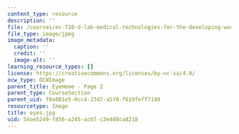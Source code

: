 ```yaml
---
content_type: resource
description: ''
file: /courses/ec-710-d-lab-medical-technologies-for-the-developing-world-spring-2010/54ae5249f856a245ac67c3e480ca8218_eyes.jpg
file_type: image/jpeg
image_metadata:
  caption: ''
  credit: ''
  image-alt: ''
learning_resource_types: []
license: https://creativecommons.org/licenses/by-nc-sa/4.0/
ocw_type: OCWImage
parent_title: EyeHeme - Page 2
parent_type: CourseSection
parent_uid: f0a881e5-0cc4-23d7-a570-f619feff7140
resourcetype: Image
title: eyes.jpg
uid: 54ae5249-f856-a245-ac67-c3e480ca8218
---
```

